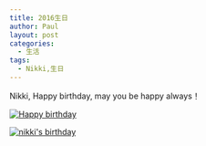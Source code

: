 ```yaml
---
title: 2016生日
author: Paul
layout: post
categories:
  - 生活
tags:
  - Nikki,生日
---
```


Nikki, Happy birthday, may you be happy always！

[![Happy birthday](http://img.hz.mk/2016-0406/2016-06-16_birthday.jpg!400px)](http://img.hz.mk/2016-0406/2016-06-16_birthday.jpg)

[![nikki's birthday](http://img.hz.mk/2016-0406/nikki-birthday.jpg!400px)](http://img.hz.mk/2016-0406/nikki-birthday.jpg)
